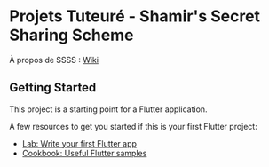 # Projets Tuteuré - Shamir's Secret Sharing Scheme

À propos de SSSS : [Wiki](https://en.wikipedia.org/wiki/Shamir%27s_Secret_Sharing)

## Getting Started

This project is a starting point for a Flutter application.

A few resources to get you started if this is your first Flutter project:

- [Lab: Write your first Flutter app](https://flutter.dev/docs/get-started/codelab)
- [Cookbook: Useful Flutter samples](https://flutter.dev/docs/cookbook)